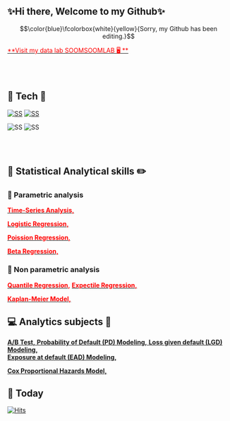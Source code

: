 ## ✨Hi there, Welcome to my Github✨
<!-- 
![header](https://capsule-render.vercel.app/api?type=soft&text=Hello%World!)
![header](https://capsule-render.vercel.app/api?text=Hello%World!) -->


$$\color{blue}\fcolorbox{white}{yellow}{Sorry, my Github has been editing.}$$


[<span style="color:red">**Visit my data lab SOOMSOOMLAB :desktop_computer:  **</span>](https://blog.naver.com/soomsoomlab)



<Br>
<br>

<!--
**sshim4/sshim4** is a ✨ _special_ ✨ repository because its `README.md` (this file) appears on your GitHub profile.

Here are some ideas to get you started:Cancel changes

- 🔭 I’m currently working on ...
- 🌱 I’m currently learning ...
- 👯 I’m looking to collaborate on ...
- 🤔 I’m looking for help with ...
- 💬 Ask me about ...
- 📫 How to reach me: ...
- 😄 Pronouns: ...
- ⚡ Fun fact: ...
-->

## :sparkling_heart: Tech :sparkling_heart:

[![SS](https://img.shields.io/badge/RStudio-276DC3?style=flat-square&logo=R&logoColor=white)](https://github.com/sshim4/Survival-Analysis/blob/main/Applied%20Survival%20Analysis%20Using%20R_4.%20Nonparametric%20Comparison%20of%20Survival%20Distributions.ipynb)   [![SS](https://img.shields.io/badge/Python-3776AB?style=flat-square&logo=Python&logoColor=white)](https://github.com/sshim4/Python)
  
![SS](https://img.shields.io/badge/Latex-008080?style=flat-square&logo=Latex&logoColor=black) ![SS](https://img.shields.io/badge/JupyterNotebook-F37626?style=flat-square&logo=Jupyter&logoColor=white)
  
<br>
<br>
  
## :school: Statistical Analytical skills :pencil2:

  
### :white_heart: Parametric analysis

[<span style="color:red">**Time-Series Analysis,**</span>](https://github.com/sshim4/TIme-Series-Analysis)

[<span style="color:red">**Logistic Regression,**</span>](https://github.com/sshim4)

[<span style="color:red">**Poission Regression,**</span>](https://github.com/sshim4)

[<span style="color:red">**Beta Regression,**</span>](https://github.com/sshim4)

### :white_heart: Non parametric analysis

[<span style="color:red">**Quantile Regression,**</span>](https://github.com/sshim4)
[<span style="color:red">**Expectile Regression,**</span>](https://github.com/sshim4)

[<span style="color:red">**Kaplan-Meier Model,**</span>](https://github.com/sshim4/Survival-Analysis/blob/main/Applied%20Survival%20Analysis%20Using%20R_3.%20Nonparametric%20Survival%20Curve%20Estimation.ipynb) $\hspace{2cm}$  

## :computer: Analytics subjects :abacus:
[**A/B Test,** ](https://)
[**Probability of Default (PD) Modeling,** ](https://)
[**Loss given default (LGD) Modeling,** ](https://)  
[**Exposure at default (EAD) Modeling,** ](https://)  
  
[**Cox Proportional Hazards Model,** ](https://github.com/sshim4/Survival-Analysis/blob/main/Survival%20Analysis%20Part%2011%20Cox%20Proportional%20Hazards%20Model%20in%20R%20with%20RStudio_%20Part%2012%20Checking%20Cox%20PH%20Model%20Assumptions%20in%20R%20with%20RStudio.ipynb)  
  
  
## :bus: Today
[![Hits](https://hits.seeyoufarm.com/api/count/incr/badge.svg?url=https%3A%2F%2Fgithub.com%2Fsshim4&count_bg=%23BCE79B&title_bg=%230F00BA&icon=&icon_color=%237A1414&title=hits&edge_flat=false)](https://hits.seeyoufarm.com)
